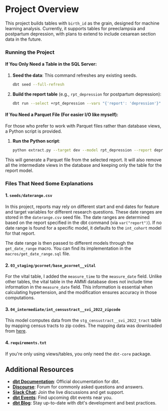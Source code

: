 # Project Overview

This project builds tables with `birth_id` as the grain, designed for machine learning analysis. Currently, it supports tables for preeclampsia and postpartum depression, with plans to extend to include cesarean section data in the future.


### Running the Project

#### If You Only Need a Table in the SQL Server:

1. **Seed the data**: This command refreshes any existing seeds.
   ```bash
   dbt seed --full-refresh
   ```

2. **Build the report table** (e.g., `rpt_depression` for postpartum depression):
   ```bash
   dbt run --select +rpt_depression --vars "{'report': 'depression'}" --full-refresh
   ```

#### If You Need a Parquet File (For easier I/O like myself):

For those who prefer to work with Parquet files rather than database views, a Python script is provided.

1. **Run the Python script**:
   ```bash
   python extract.py --target dev --model rpt_depression --report depression --output_parquet depression.parquet
   ```

This will generate a Parquet file from the selected report. It will also remove all the intermediate views in the database and keeping only the table for the report model.

### Files That Need Some Explanations

#### 1. `seeds/daterange.csv`

In this project, reports may rely on different start and end dates for feature and target variables for different research questions. These date ranges are stored in the `daterange.csv` seed file. The date ranges are determined based on the report specified in the dbt command (via `var("report")`). If no date range is found for a specific model, it defaults to the `int_cohort` model for that report.

The date range is then passed to different models through the `get_date_range` macro. You can find its implementation in the `macros/get_date_range.sql` file.

#### 2. `03_staging/pcornet/base_pcornet__vital`

For the vital table, I added the `measure_time` to the `measure_date` field. Unlike other tables, the vital table in the AMMI database does not include time information in the `measure_date` field. This information is essential when calculating hypertension, and the modification ensures accuracy in those computations.

#### 3. `04_intermediate/int_censustract__svi_2022_zipcode`

This model computes data from the `stg_censustract__svi_2022_tract` table by mapping census tracts to zip codes. The mapping data was downloaded from [here](https://www.huduser.gov/portal/datasets/usps_crosswalk.html).

#### 4. `requirements.txt`

If you're only using views/tables, you only need the `dbt-core` package.

## Additional Resources

- **[dbt Documentation](https://docs.getdbt.com/docs/introduction)**: Official documentation for dbt.
- **[Discourse](https://discourse.getdbt.com/)**: Forum for commonly asked questions and answers.
- **[Slack Chat](https://community.getdbt.com/)**: Join the live discussions and get support.
- **[dbt Events](https://events.getdbt.com)**: Find upcoming dbt events near you.
- **[dbt Blog](https://blog.getdbt.com/)**: Stay up-to-date with dbt's development and best practices.